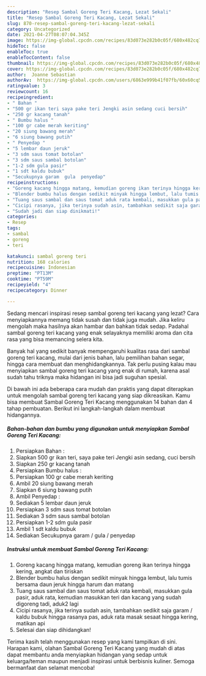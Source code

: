 ```yaml
---
description: "Resep Sambal Goreng Teri Kacang, Lezat Sekali"
title: "Resep Sambal Goreng Teri Kacang, Lezat Sekali"
slug: 870-resep-sambal-goreng-teri-kacang-lezat-sekali
category: Uncategorized
date: 2021-04-27T08:07:04.345Z
image: https://img-global.cpcdn.com/recipes/83d073e282b0c05f/680x482cq70/sambal-goreng-teri-kacang-foto-resep-utama.jpg
hideToc: false
enableToc: true
enableTocContent: false
thumbnail: https://img-global.cpcdn.com/recipes/83d073e282b0c05f/680x482cq70/sambal-goreng-teri-kacang-foto-resep-utama.jpg
cover: https://img-global.cpcdn.com/recipes/83d073e282b0c05f/680x482cq70/sambal-goreng-teri-kacang-foto-resep-utama.jpg
author:  Joanne Sebastian
authorAv:  https://img-global.cpcdn.com/users/6863e999b41f07fb/60x60cq50/avatar.jpg
ratingvalue: 3
reviewcount: 16
recipeingredient:
- " Bahan "
- "500 gr ikan teri saya pake teri Jengki asin sedang cuci bersih"
- "250 gr kacang tanah"
- " Bumbu halus "
- "100 gr cabe merah keriting"
- "20 siung bawang merah"
- "6 siung bawang putih"
- " Penyedap "
- "5 lembar daun jeruk"
- "3 sdm saus tomat botolan"
- "3 sdm saus sambal botolan"
- "1-2 sdm gula pasir"
- "1 sdt kaldu bubuk"
- "Secukupnya garam  gula  penyedap"
recipeinstructions:
- "Goreng kacang hingga matang, kemudian goreng ikan terinya hingga kering, angkat dan tiriskan"
- "Blender bumbu halus dengan sedikit minyak hingga lembut, lalu tumis bersama daun jeruk hingga harum dan matang"
- "Tuang saus sambal dan saus tomat aduk rata kembali, masukkan gula pasir, aduk rata, kemudian masukkan teri dan kacang yang sudah digoreng tadi, aduk2 lagi"
- "Cicipi rasanya, jika terinya sudah asin, tambahkan sedikit saja garam / kaldu bubuk hingga rasanya pas, aduk rata masak sesaat hingga kering, matikan api"
- "Sudah jadi dan siap dinikmati!"
categories:
- Resep
tags:
- sambal
- goreng
- teri

katakunci: sambal goreng teri 
nutrition: 168 calories
recipecuisine: Indonesian
preptime: "PT13M"
cooktime: "PT59M"
recipeyield: "4"
recipecategory: Dinner

---
```



Sedang mencari inspirasi resep sambal goreng teri kacang yang lezat? Cara menyiapkannya memang tidak susah dan tidak juga mudah. Jika keliru mengolah maka hasilnya akan hambar dan bahkan tidak sedap. Padahal sambal goreng teri kacang yang enak selayaknya memiliki aroma dan cita rasa yang bisa memancing selera kita.


Banyak hal yang sedikit banyak mempengaruhi kualitas rasa dari sambal goreng teri kacang, mulai dari jenis bahan, lalu pemilihan bahan segar, hingga cara membuat dan menghidangkannya. Tak perlu pusing kalau mau menyiapkan sambal goreng teri kacang yang enak di rumah, karena asal sudah tahu triknya maka hidangan ini bisa jadi suguhan spesial.




Di bawah ini ada beberapa cara mudah dan praktis yang dapat diterapkan untuk mengolah sambal goreng teri kacang yang siap dikreasikan. Kamu bisa membuat Sambal Goreng Teri Kacang menggunakan 14 bahan dan 4 tahap pembuatan. Berikut ini langkah-langkah dalam membuat hidangannya.

<!--inarticleads1-->

##### Bahan-bahan dan bumbu yang digunakan untuk menyiapkan Sambal Goreng Teri Kacang:

1. Persiapkan  Bahan :
1. Siapkan 500 gr ikan teri, saya pake teri Jengki asin sedang, cuci bersih
1. Siapkan 250 gr kacang tanah
1. Persiapkan  Bumbu halus :
1. Persiapkan 100 gr cabe merah keriting
1. Ambil 20 siung bawang merah
1. Siapkan 6 siung bawang putih
1. Ambil  Penyedap :
1. Sediakan 5 lembar daun jeruk
1. Persiapkan 3 sdm saus tomat botolan
1. Sediakan 3 sdm saus sambal botolan
1. Persiapkan 1-2 sdm gula pasir
1. Ambil 1 sdt kaldu bubuk
1. Sediakan Secukupnya garam / gula / penyedap




<!--inarticleads2-->

##### Instruksi untuk membuat Sambal Goreng Teri Kacang:

1. Goreng kacang hingga matang, kemudian goreng ikan terinya hingga kering, angkat dan tiriskan
1. Blender bumbu halus dengan sedikit minyak hingga lembut, lalu tumis bersama daun jeruk hingga harum dan matang
1. Tuang saus sambal dan saus tomat aduk rata kembali, masukkan gula pasir, aduk rata, kemudian masukkan teri dan kacang yang sudah digoreng tadi, aduk2 lagi
1. Cicipi rasanya, jika terinya sudah asin, tambahkan sedikit saja garam / kaldu bubuk hingga rasanya pas, aduk rata masak sesaat hingga kering, matikan api
1. Selesai dan siap dihidangkan!



Terima kasih telah menggunakan resep yang kami tampilkan di sini. Harapan kami, olahan Sambal Goreng Teri Kacang yang mudah di atas dapat membantu anda menyiapkan hidangan yang sedap untuk keluarga/teman maupun menjadi inspirasi untuk berbisnis kuliner. Semoga bermanfaat dan selamat mencoba!
